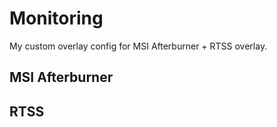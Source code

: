 # Monitoring
My custom overlay config for MSI Afterburner + RTSS overlay.

## MSI Afterburner

## RTSS
